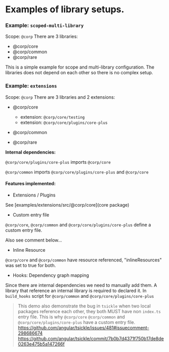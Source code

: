 # Examples of library setups.

### Example: `scoped-multi-library`

Scope: `@corp`
There are 3 libraries:

  - @corp/core
  - @corp/common
  - @corp/rare

This is a simple example for scope and multi-library configuration.
The libraries does not depend on each other so there is no complex setup.

### Example: `extensions`

Scope: `@corp`
There are 3 libraries and 2 extensions:

  - @corp/core

    - extension: `@corp/core/testing`
    - extension: `@corp/core/plugins/core-plus`

  - @corp/common
  - @corp/rare

**Internal dependencies:**

`@corp/core/plugins/core-plus` imports `@corp/core`

`@corp/common` imports `@corp/core/plugins/core-plus` and `@corp/core`

#### Features implemented:
  - Extensions / Plugins

  See [examples/extensions/src/@corp/core](core package)

  - Custom entry file

  `@corp/core`, `@corp/common` and `@corp/core/plugins/core-plus` define a custom entry file.

  Also see comment below...

  - Inline Resource

  `@corp/core` and `@corp/common` have resource referenced, "inlineResources" was set to true for both.

  - Hooks: Dependency graph mapping

  Since there are internal dependencies we need to manually add them.
  A library that reference an internal library is required to declared it.
  In `build_hooks` script for `@corp/common` and `@corp/core/plugins/core-plus`

> This demo also demonstrate the bug in `tsickle` when two local packages reference each other, they both MUST have non `index.ts` entry file.
This is why `@corp/core` `@corp/common` and `@corp/core/plugins/core-plus` have a custom entry file.
https://github.com/angular/tsickle/issues/481#issuecomment-298686674
https://github.com/angular/tsickle/commit/7b0b7d4371f750b17de8de0263e475b5a147266f
